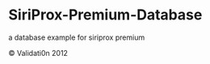 SiriProx-Premium-Database
=========================

a database example for siriprox premium

 © Validati0n 2012